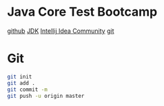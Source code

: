 # Java Core Test Bootcamp
[github](https://github.com/Egmndvci/javacore_test.git)
[JDK](https://www.oracle.com/tr/java/technologies/downloads/)
[Intellij Idea Community](https://www.jetbrains.com/idea/download/?section=windows)
[git](https://git-scm.com/downloads/)

# Git
```sh
git init
git add .
git commit -m 
git push -u origin master
```
